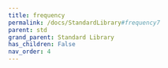 ```yaml
---
title: frequency
permalink: /docs/StandardLibrary#frequency7
parent: std
grand_parent: Standard Library
has_children: False
nav_order: 4
---
```

